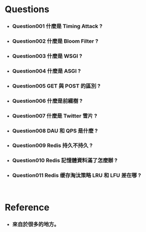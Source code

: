 Questions
=====
* ### Question001 什麼是 Timing Attack ?
* ### Question002 什麼是 Bloom Filter ?
* ### Question003 什麼是 WSGI ?
* ### Question004 什麼是 ASGI ?
* ### Question005 GET 與 POST 的區別 ?
* ### Question006 什麼是前綴樹 ?
* ### Question007 什麼是 Twitter 雪片 ?
* ### Question008 DAU 和 QPS 是什麼 ?
* ### Question009 Redis 持久不持久 ?
* ### Question010 Redis 記憶體資料滿了怎麼辦 ?
* ### Question011 Redis 缓存淘汰策略 LRU 和 LFU 差在哪 ?
<br />

Reference
=====
* ### 來自於很多的地方。
<br />
